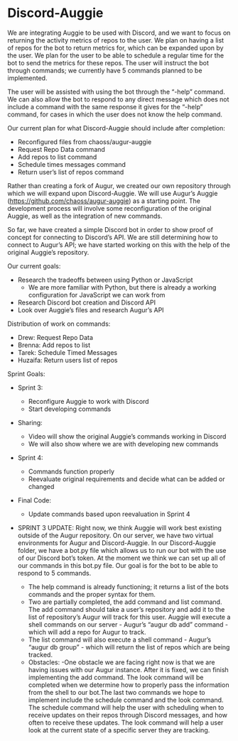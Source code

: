 # Discord-Auggie
We are integrating Auggie to be used with Discord, and we want to focus on returning the activity metrics of repos to the user. We plan on having a list of repos for the bot to return metrics for, which can be expanded upon by the user. We plan for the user to be able to schedule a regular time for the bot to send the metrics for these repos. The user will instruct the bot through commands; we currently have 5 commands planned to be implemented.   

The user will be assisted with using the bot through the “-help” command. We can also allow the bot to respond to any direct message which does not include a command with the same response it gives for the “-help” command, for cases in which the user does not know the help command.

Our current plan for what Discord-Auggie should include after completion:
- Reconfigured files from chaoss/augur-auggie
- Request Repo Data command
- Add repos to list command
- Schedule times messages command
- Return user’s list of repos command

Rather than creating a fork of Augur, we created our own repository through which we will expand upon Discord-Auggie. We will use Augur’s Auggie (https://github.com/chaoss/augur-auggie) as a starting point. The development process will involve some reconfiguration of the original Auggie, as well as the integration of new commands. 

So far, we have created a simple Discord bot in order to show proof of concept for connecting to Discord’s API. We are still determining how to connect to Augur’s API; we have started working on this with the help of the original Auggie’s repository. 

Our current goals:
- Research the tradeoffs between using Python or JavaScript
    - We are more familiar with Python, but there is already a working configuration for JavaScript we can work from
- Research Discord bot creation and Discord API
- Look over Auggie’s files and research Augur’s API

Distribution of work on commands:
- Drew: Request Repo Data
- Brenna: Add repos to list
- Tarek: Schedule Timed Messages
- Huzaifa: Return users list of repos

Sprint Goals:
- Sprint 3:
    - Reconfigure Auggie to work with Discord
    - Start developing commands
- Sharing: 
    - Video will show the original Auggie’s commands working in Discord
    - We will also show where we are with developing new commands
- Sprint 4:
    - Commands function properly
    - Reevaluate original requirements and decide what can be added or changed
- Final Code:
    - Update commands based upon reevaluation in Sprint 4

- SPRINT 3 UPDATE: 
Right now, we think Auggie will work best existing outside of the Augur repository. On our server, we have two virtual environments for Augur and Discord-Auggie. In our Discord-Auggie folder, we have a bot.py file which allows us to run our bot with the use of our Discord bot’s token. At the moment we think we can set up all of our commands in this bot.py file. Our goal is for the bot to be able to respond to 5 commands. 
    - The help command is already functioning; it returns a list of the bots commands and the proper syntax for them. 
    - Two are partially completed, the add command and list command. The add command should take a user’s repository and add it to the list of repository’s Augur will track for this user. Auggie will execute a shell commands on our server - Augur’s “augur db add” command - which will add a repo for Augur to track. 
    - The list command will also execute a shell command - Augur’s “augur db group” - which will return the list of repos which are being tracked.
    - Obstacles: 
        -One obstacle we are facing right now is that we are having issues with our Augur instance. After it is fixed, we can finish implementing the add command. The      look command will be completed when we determine how to properly pass the information from the shell to our bot.The last two commands we hope to implement include the schedule command and the look command. The schedule command will help the user with scheduling when to receive updates on their repos through Discord messages, and how often to receive these updates. The look command will help a user look at the current state of a specific server they are tracking.
